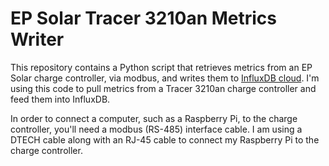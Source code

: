 # EP Solar Tracer 3210an Metrics Writer

This repository contains a Python script that retrieves metrics from an EP Solar charge controller, via modbus, and writes them to [InfluxDB cloud](https://www.influxdata.com/products/influxdb-cloud/).
I'm using this code to pull metrics from a Tracer 3210an charge controller and feed them into InfluxDB. 

In order to connect a computer, such as a Raspberry Pi, to the charge controller, you'll need a modbus (RS-485) interface cable.
I am using a DTECH cable along with an RJ-45 cable to connect my Raspberry Pi to the charge controller.
